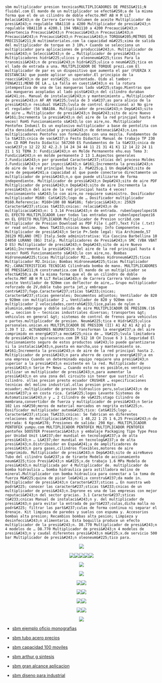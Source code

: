 
```
sbm multiplicador presion tecnicasMULTIPLICADORES DE PRESI&#211;N fluidal.com El mando de un multiplicador se efect&#250;a de la misma forma que el de un cilindro de doble efecto.MHT AB H M LLT Relaci&#243;n de Carrera Carrera Volumen de aceite Multiplicador de presi&#243;n regulable VBA1110 a 4200 Multiplicador de presi&#243;n regulable VBA1110 a 4200.1 194 VBA1110 a 4200 Precauci&#243;n Advertencia Precauci&#243;n Precauci&#243;n Precauci&#243;n Precauci&#243;n Precauci&#243;n Precauci&#243;n TORQU&#205;METROS DE PRECISI&#211;N multimateriales.com la capacidad m&#225;xima de salida del multiplicador de torque en 3 10%.• Cuando se selecciona un multiplicador para aplicaciones de producci&#243;n. Multiplicador de presi&#243;n Selecci&#243;n de … Multiplicador de presi&#243;n Multiplicadores hidr&#225;ulicos y oleoneum&#225;ticos Para la transmisi&#243;n de presi&#243;n hidr&#225;ulica o neum&#225;tica en el lado de entrada a una. MULTIPLICADOR DE TORQUE prezi.com El multiplicador de par es un dispositivo que aumenta el par (FUERZA X DISTANCIA) que puede aplicar un operador.El principio de la reacci&#243;n de par est&#225; sustentado. Oido al tambor: FEN&#211;MENO DE LA … La falla en cuesti&#243;n es la rotura intempestiva de una de las mangueras lado v&#225;stago.Mientras que las mangueras acopladas al lado pist&#243;n del cilindro duraban a&#241;os. Manual de instalaci&#243;n y mantenimiento … Multiplicador de presi&#243;n AF AM V&#225;lvula de 3 v&#237;as para alivio de la presi&#243;n residual V&#225;lvula de control direccional a) No gire el regulador (56 VBA10A. Multiplicador de presi&#243;n Dep&#243;sito de aire … Multiplicador de presi&#243;n Dep&#243;sito de aire Nuevo &#161;Incrementa la presi&#243;n del aire de la red principal hasta 4 veces! RoHS Funcionamiento s&#243;lo con aire,no. Multiplicador Pentofex Indumil Es un explosivo multiplicador a base de pentolita con alta densidad,velocidad y presi&#243;n de detonaci&#243;n.Los multiplicadores Pentofex son formulados con una mezcla. Fundamentos de la t&#233;cnica de vac&#237;o Festo Didactic Manual de trabajo TP 230 Con CD ROM Festo Didactic 567260 ES Fundamentos de la t&#233;cnica de vac&#237;o 12 22 32 42.2.3 14 24 34 44 11 21 31 41 K1 12 14 22 24 11 21 1 S1 TEMA 3: Fundici&#243;n en Molde Permanente ehu.eus Tema 3: Fundici&#243;n en molde permanente 2 13 1.Aspectos generales 2.Fundici&#243;n por gravedad Caracter&#237;sticas del proceso Moldes 3.Fundici&#243;n por inyecci&#243;n &#161;Incrementa la presi&#243;n de aire de la red principal hasta 2. P&#225;g.1 Un dep&#243;sito de aire de peque&#241;a capacidad al que puede conectarse directamente un multiplicador de presi&#243;n,o que puede utilizarse de forma independiente. Multiplicador de presi&#243;n Dep&#243;sito de aire PDF Multiplicador de presi&#243;n Dep&#243;sito de aire Incrementa la presi&#243;n del aire de la red principal hasta 4 veces! Funcionamiento s&#243;lo con aire,no requiere suministro. Dosificador multiplicador M160: Cat&#225;logo de … Dosificador multiplicador M160.Referencia: M160+100 80 N&#186; fabricaci&#243;n: 25929 Caracter&#237;sticas t&#233;cnicas: relaci&#243;n de multiplicaci&#243;n: 1 3.14 Presi&#243;n de entrada. rubenlopezlopez16 EL EFECTO MULTIPLICADOR Leer todas las entradas por rubenlopezlopez16 en EL EFECTO MULTIPLICADOR Multiplicador de Presion scribd.com Multiplicador de Presion Download as PDF File (.pdf),Text File (.txt) or read online. News T&#233;cnicas News &amp; Info Componentes … Multiplicador de presi&#243;n Serie P+.Sede legal: Via Archimede,57 20129 MILANO (MI) Italy.Sede administrativa: Via Cascina Barbellina 10 24050 LURANO (BG) Italy. Multiplicadores de Presi&#243;n SMC (VBA VBAT D ES) Multiplicador de presi&#243;n Dep&#243;sito de aire Nuevo &#161;Incrementa la presi&#243;n del aire de la red principal hasta 4 veces! RoHS Funcionamiento s&#243;lo con aire,no. Bombas Hidroneum&#225;ticas Multiplicador M2.… Bombas Hidroneum&#225;ticas Multiplicador M2.Inicio; Bombas Hidroneum&#225;ticas Multiplicador M2;.CARACTERISTICAS TECNICAS Cilindrada bomba de mano. MULTIPLICADORES DE PRESI&#211;N construmatica.com El mando de un multiplicador se efect&#250;a de la misma forma que el de un cilindro de doble efecto.MHT AB H M LLT Relaci&#243;n de Carrera Carrera Volumen de aceite Ventilador de 920mm con deflector de aire,… Grupo multiplicador reforzado de 2V,doble tubo porta jet,y embrague centr&#237;fugo.Caracter&#237;sticas t&#233;cnicas; Caracter&#237;sticas generales; Documentos adjuntos; Ventilador de 820 y 920mm con multiplicador 2 … Ventilador de 820 y 920mm con multiplicador 2 velocidades,contrah&#233;lice,palas de nylon o aluminio,embrague y doble salida de aire MULTIPLICADOR DE PRESION.(16 de … seccion b — tecnicas industriales diversas; transportes &gt; vehiculos en general &gt; sistemas de control de frenos para vehiculos o partes.multiplicador de presion. Neum&#225;tica e Hidr&#225;ulica personales.unican.es MULTIPLICADOR DE PRESION (II) A1 A2 A1 A2 p1 p 2.39 T 12. ACTUADORES NEUMATICOS Transforman la energ&#237;a del aire comprimido en energ&#237;a mec&#225;nica de … V&#225;lvula limitadora de presi&#243;n spiraxsarco.com IM S12 10 CH Issue 6 3 1.Seguridad El funcionamiento seguro de estos productos s&#243;lo puede garantizarse si la instalaci&#243;n,puesta en marcha,uso y mantenimiento se. &#161;Incrementa la presi&#243;n de aire de la red principal hasta 2. Multiplicador de presi&#243;n para ahorro de coste y energ&#237;a en una empresa Cuando un determinado equipo requiere una presi&#243;n superior a la presi&#243;n existente en la red. Multiplicador de presi&#243;n Serie P+ News … Cuando esto no es posible,es ventajoso utilizar un multiplicador de presi&#243;n,para aumentar la presi&#243;n en una zona del circuito sin tener que sustituir el cilindro. ollas presion presto ecuador CRUSHER … especificaciones tecnicas del molino industrial.ollas presion presto ecuador;.multiplicador de presion hidraulico peru,soluci&#243;n de miner&#237;a en costa rica. Cat&#225;logos Levante Sistemas de Automatizaci&#243;n y … 2 Cilindro de v&#225;stago Cilindro de membrana,convertidor de fuerza y multiplicador de presi&#243;n Serie 102 Los n&#250;meros de material marcados en negrita est&#225;n. Dosificador multiplicador autom&#225;tico: Cat&#225;logo … Caracter&#237;sticas T&#233;cnicas: Se fabrican en diferentes relaciones de multiplicaci&#243;n: 1 48,22 1 25 1 6,25 Presi&#243;n de entrada: 6 Kgcm&#178; Presiones de salida: 298 Kgc. MULTIPLICADOR PENTOFEX yumpu.com MULTIPLICADOR PENTOFEX MULTIPLICADOR PENTOFEX pentofex bOOSTER Presentaci&#243;n y embalaje Packaging Tipo Type Peso por Unidad Unit L&#237;der mundial en tecnolog&#237;a de alta presi&#243;n … L&#237;der mundial en tecnolog&#237;a de alta presi&#243;n.Distribuidor en Espa&#241;a de amplificadores de presi&#243;n para gases,cilindros flexibles,motores de aire comprimido. Multiplicador de presi&#243;n Dep&#243;sito de aireNuevo Tubo del cilindro Gu&#237;a de tirante Modelo de accionamiento neum&#225;tico Presi&#243;n m&#225;x.de trabajo 1.6 MPa Modelo de presi&#243;n multiplicada por 4 Multiplicador de. multiplicador de bomba hidraulica … bomba hidraulica para astilladora molino de mineral.Multiplicador con bomba hidraulica para conectar a la toma de fuerza M&#225;quina de picar le&#241;a constru&#237;da made in. Multiplicador de presi&#243;n Caracter&#237;sticas … En nuestra web podr&#225; conocer las caracter&#237;sticas t&#233;cnicas de un multiplicador de presi&#243;n.Inprone es una de las empresas con mejor reputaci&#243;n del sector gracias. 3.1 Caracter&#237;sticas t&#233;cnicas Manual de instalaci&#243;n y. del multiplicador de presi&#243;n para evitar la entrada de part&#237;culas,dicha malla no podr&#225; filtrar las part&#237;culas de forma continua ni separar el drenaje. Kit limpieza de paredes y suelos con espuma y. Accesorios bombas alta presion; Recambios bombas alta pesion; Limpieza y desinfecci&#243;n alimentaria. Esta boquilla produce un efecto multiplicador de la presi&#243;n. D8.770 Multiplicador de presi&#243;n 4 modelos de … D8.770 Multiplicador de presi&#243;n 4 modelos de presi&#243;n y caudal diferentes presi&#243;n m&#225;x.de servicio 500 bar Multiplicador de presi&#243;n oleoneum&#225;tico para. 
```

<div align="center">

<a href="https://es-crusher.shibang-china.com/github&k=sbm+multiplicador+presion+tecnicas"><img src="https://static.shibang-china.com/es/crusher/logo.jpg"></a>

<a href="https://es-crusher.shibang-china.com/github&k=sbm+multiplicador+presion+tecnicas"><img src="https://static.shibang-china.com/es/crusher/index.jpg"></a><a href="https://es-crusher.shibang-china.com/material.htmlgithub&k=sbm+multiplicador+presion+tecnicas"><img src="https://static.shibang-china.com/es/crusher/material.jpg"></a><a href="https://es-crusher.shibang-china.com/application.htmlgithub&k=sbm+multiplicador+presion+tecnicas"><img src="https://static.shibang-china.com/es/crusher/application.jpg"></a><a href="https://es-crusher.shibang-china.com/aboutus.htmlgithub&k=sbm+multiplicador+presion+tecnicas"><img src="https://static.shibang-china.com/es/crusher/aboutus.jpg"></a><a href="https://es-crusher.shibang-china.com/contact.htmlgithub&k=sbm+multiplicador+presion+tecnicas"><img src="https://static.shibang-china.com/es/crusher/contact.jpg"></a>

<a href="https://es-crusher.shibang-china.com/github&k=sbm+multiplicador+presion+tecnicas"><img src="https://static.shibang-china.com/es/crusher/banner.jpg"></a>

<a href="https://swt.shibang-china.com/github&k=sbm+multiplicador+presion+tecnicas"><img src="https://static.shibang-china.com/es/crusher/text.jpg"></a>

<a href="https://swt.shibang-china.com/github&k=sbm+multiplicador+presion+tecnicas"><img src="https://static.shibang-china.com/es/crusher/chat.jpg"></a><a href="https://es-crusher.shibang-china.com/contact.htmlgithub&k=sbm+multiplicador+presion+tecnicas"><img src="https://static.shibang-china.com/es/crusher/message.jpg"></a>

<a href="https://es-crusher.shibang-china.com/products/pe.htmlgithub&k=sbm+multiplicador+presion+tecnicas"><img src="https://static.shibang-china.com/es/crusher/pe.jpg"></a><a href="https://es-crusher.shibang-china.com/products/pf.htmlgithub&k=sbm+multiplicador+presion+tecnicas"><img src="https://static.shibang-china.com/es/crusher/pf.jpg"></a>

<a href="https://es-crusher.shibang-china.com/products/hpt.htmlgithub&k=sbm+multiplicador+presion+tecnicas"><img src="https://static.shibang-china.com/es/crusher/hpt.jpg"></a><a href="https://es-crusher.shibang-china.com/products/vsi.htmlgithub&k=sbm+multiplicador+presion+tecnicas"><img src="https://static.shibang-china.com/es/crusher/vsi.jpg"></a>

<a href="https://es-crusher.shibang-china.com/products/klv.htmlgithub&k=sbm+multiplicador+presion+tecnicas"><img src="https://static.shibang-china.com/es/crusher/klv.jpg"></a><a href="https://es-crusher.shibang-china.com/products/portable.htmlgithub&k=sbm+multiplicador+presion+tecnicas"><img src="https://static.shibang-china.com/es/crusher/portable.jpg"></a>

<a href="https://swt.shibang-china.com/github&k=sbm+multiplicador+presion+tecnicas"><img src="https://static.shibang-china.com/es/crusher/case.jpg"></a>

</div>


* [sbm ejemplo oficio monografias](sbm%20ejemplo%20oficio%20monografias.md)

* [sbm tubo acero precios](sbm%20tubo%20acero%20precios.md)

* [sbm capacidad 100 moviles](sbm%20capacidad%20100%20moviles.md)

* [sbm arthur g sintesis](sbm%20arthur%20g%20sintesis.md)

* [sbm gran alcance aplicacion](sbm%20gran%20alcance%20aplicacion.md)

* [sbm diseno para industrial](sbm%20diseno%20para%20industrial.md)